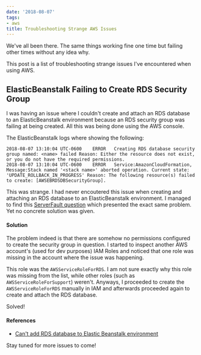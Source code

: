 ```yaml
---
date: '2018-08-07'
tags:
- aws
title: Troubleshooting Strange AWS Issues
---
```


We've all been there. The same things working fine one time but failing other times without any idea why.

This post is a list of troubleshooting strange issues I've encountered when using AWS.

## ElasticBeanstalk Failing to Create RDS Security Group

I was having an issue where I couldn't create and attach an RDS database to an ElasticBeanstalk environment because an RDS security group was failing at being created. All this was being done using the AWS console.

<!--more-->

The ElasticBeanstalk logs where showing the following:

```
2018-08-07 13:10:04 UTC-0600	ERROR	Creating RDS database security group named: <name> failed Reason: Either the resource does not exist, or you do not have the required permissions.
2018-08-07 13:10:04 UTC-0600	ERROR	Service:AmazonCloudFormation, Message:Stack named '<stack name>' aborted operation. Current state: 'UPDATE_ROLLBACK_IN_PROGRESS' Reason: The following resource(s) failed to create: [AWSEBRDSDBSecurityGroup].
```

This was strange. I had never encoutered this issue when creating and attaching an RDS database to an ElasticBeanstalk environment. I managed to find this [ServerFault question](https://serverfault.com/questions/920834/cant-add-rds-database-to-elastic-beanstalk-environment) which presented the exact same problem. Yet no concrete solution was given.

#### Solution

The problem indeed is that there are somehow no permissions configured to create the security group in question. I started to inspect another AWS account's (used for dev purposes) IAM Roles and noticed that one role was missing in the account where the issue was happening.

This role was the `AWSServiceRoleForRDS`. I am not sure exactly why this role was missing from the list, while other roles (such as `AWSServiceRoleForSupport`) weren't. Anyways, I proceeded to create the `AWSServiceRoleForRDS` manually in IAM and afterwards proceeded again to create and attach the RDS database.

Solved!

#### References

- [Can't add RDS database to Elastic Beanstalk environment](https://serverfault.com/questions/920834/cant-add-rds-database-to-elastic-beanstalk-environment)

Stay tuned for more issues to come!